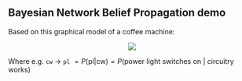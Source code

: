 ## Bayesian Network Belief Propagation demo

Based on this graphical model of a coffee machine:

<p align="center">
	<img src="coffee_machine_graphical_model.png"/>
</p>

Where e.g. `cw` &rarr; `pl` $= P(\text{pl|cw}) = P(\text{power light switches on | circuitry works})$
